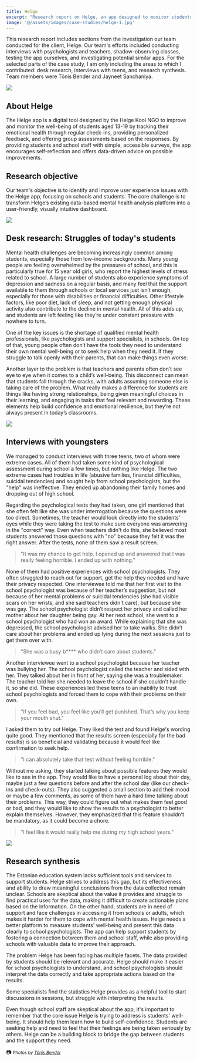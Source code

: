 ```yaml
---
title: Helge
excerpt: "Research report on Helge, an app designed to monitor students' mental health, including desk research and interviews"
image: '@/assets/images/case-studies/helge-1.jpg'
---
```


This research report includes sections from the investigation our team conducted for the client, Helge. Our team's efforts included conducting interviews with psychologists and teachers, shadow-observing classes, testing the app ourselves, and investigating potential similar apps. For the selected parts of the case study, I am only including the areas to which I contributed: desk research, interviews with teens, and research synthesis. Team members were Tõnis Bender and Jayneet Sanchaniya.

![](@/assets/images/case-studies/helge-1.jpg)

## About Helge

The Helge app is a digital tool designed by the Helge Kool NGO to improve and monitor the well-being of students aged 13-19 by tracking their emotional health through regular check-ins, providing personalized feedback, and offering group assessments based on the responses. By providing students and school staff with simple, accessible surveys, the app encourages self-reflection and offers data-driven advice on possible improvements.

## Research objective

Our team's objective is to identify and improve user experience issues with the Helge app, focusing on schools and students. The core challenge is to transform Helge’s existing data-based mental health analysis platform into a user-friendly, visually intuitive dashboard.

![](@/assets/images/case-studies/helge-2.jpg)

## Desk research: Struggles of today's students

Mental health challenges are becoming increasingly common among students, especially those from low-income backgrounds. Many young people are feeling overwhelmed by the pressures of school, and this is particularly true for 15 year old girls, who report the highest levels of stress related to school. A large number of students also experience symptoms of depression and sadness on a regular basis, and many feel that the support available to them through schools or local services just isn’t enough, especially for those with disabilities or financial difficulties. Other lifestyle factors, like poor diet, lack of sleep, and not getting enough physical activity also contribute to the decline in mental health. All of this adds up, and students are left feeling like they’re under constant pressure with nowhere to turn.

One of the key issues is the shortage of qualified mental health professionals, like psychologists and support specialists, in schools. On top of that, young people often don’t have the tools they need to understand their own mental well-being or to seek help when they need it. If they struggle to talk openly with their parents, that can make things even worse.

Another layer to the problem is that teachers and parents often don’t see eye to eye when it comes to a child’s well-being. This disconnect can mean that students fall through the cracks, with adults assuming someone else is taking care of the problem. What really makes a difference for students are things like having strong relationships, being given meaningful choices in their learning, and engaging in tasks that feel relevant and rewarding. These elements help build confidence and emotional resilience, but they’re not always present in today’s classrooms.

![](@/assets/images/case-studies/helge-3.jpg)

## Interviews with youngsters

We managed to conduct interviews with three teens, two of whom were extreme cases. All of them had taken some kind of psychological assessment during school a few times, but nothing like Helge. The two extreme cases had troubles in life (abusive families, financial difficulties, suicidal tendencies) and sought help from school psychologists, but the "help" was ineffective. They ended up abandoning their family homes and dropping out of high school.

Regarding the psychological tests they had taken, one girl mentioned that she often felt like she was under interrogation because the questions were too direct. Sometimes, the teacher would look directly into the students' eyes while they were taking the test to make sure everyone was answering in the "correct" way. Even when teachers didn't do this, she believed most students answered those questions with "no" because they felt it was the right answer. After the tests, none of them saw a result screen.

> "It was my chance to get help. I opened up and answered that I was really feeling horrible. I ended up with nothing."

None of them had positive experiences with school psychologists. They often struggled to reach out for support, get the help they needed and have their privacy respected. One interviewee told me that her first visit to the school psychologist was because of her teacher’s suggestion, but not because of her mental problems or suicidal tendencies (she had visible scars on her wrists, and she said teachers didn't care), but because she was gay. The school psychologist didn’t respect her privacy and called her mother about her daughter being gay. At her next school, she went to a school psychologist who had won an award. While explaining that she was depressed, the school psychologist advised her to take walks. She didn’t care about her problems and ended up lying during the next sessions just to get them over with.

> "She was a busy b\*\*\*\* who didn’t care about students."

Another interviewee went to a school psychologist because her teacher was bullying her. The school psychologist called the teacher and sided with her. They talked about her in front of her, saying she was a troublemaker. The teacher told her she needed to leave the school if she couldn't handle it, so she did. These experiences led these teens to an inability to trust school psychologists and forced them to cope with their problems on their own.

> "If you feel bad, you feel like you’ll get punished. That’s why you keep your mouth shut."

I asked them to try out Helge. They liked the test and found Helge's wording quite good. They mentioned that the results screen (especially for the bad results) is so beneficial and validating because it would feel like confirmation to seek help.

> "I can absolutely take that test without feeling horrible."

Without me asking, they started talking about possible features they would like to see in the app. They would like to have a personal log about their day, maybe just a few questions before and after the school day (like our check-ins and check-outs). They also suggested a small section to add their mood or maybe a few comments, as some of them have a hard time talking about their problems. This way, they could figure out what makes them feel good or bad, and they would like to show the results to a psychologist to better explain themselves. However, they emphasized that this feature shouldn’t be mandatory, as it could become a chore.

> "I feel like it would really help me during my high school years."

![](@/assets/images/case-studies/helge-4.jpg)

## Research synthesis

The Estonian education system lacks sufficient tools and services to support students. Helge strives to address this gap, but its effectiveness and ability to draw meaningful conclusions from the data collected remain unclear. Schools are skeptical about the value it provides and struggle to find practical uses for the data, making it difficult to create actionable plans based on the information. On the other hand, students are in need of support and face challenges in accessing it from schools or adults, which makes it harder for them to cope with mental health issues. Helge needs a better platform to measure students' well-being and present this data clearly to school psychologists. The app can help support students by fostering a connection between them and school staff, while also providing schools with valuable data to improve their approach.

The problem Helge has been facing has multiple facets. The data provided by students should be relevant and accurate. Helge should make it easier for school psychologists to understand, and school psychologists should interpret the data correctly and take appropriate actions based on the results.

Some specialists find the statistics Helge provides as a helpful tool to start discussions in sessions, but struggle with interpreting the results.

Even though school staff are skeptical about the app, it's important to remember that the core issue Helge is trying to address is students' well-being. It should help them learn how to build self-confidence. Students are seeking help and need to feel that their feelings are being taken seriously by others. Helge can be a building block to bridge the gap between students and the support they need.

📷 <small>_Photos by [Tõnis Bender](https://tonisben.dev/)_</small>

